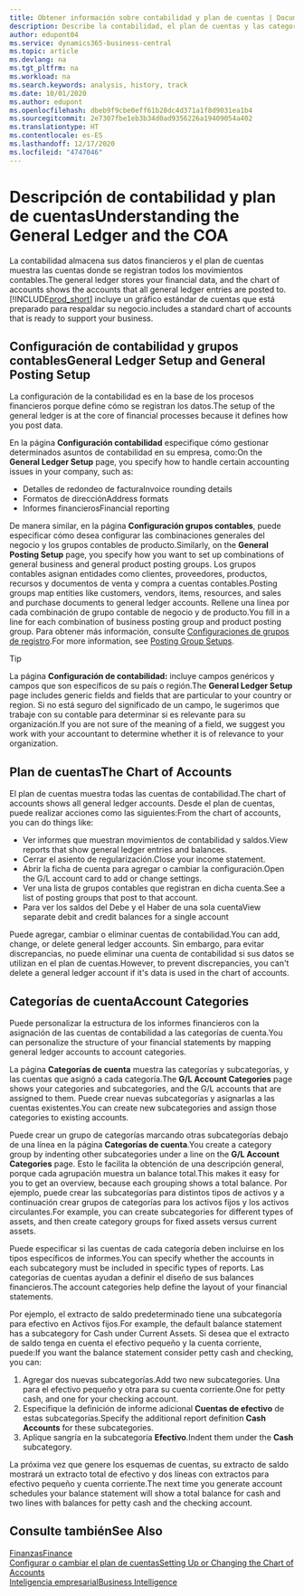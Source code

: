 ```yaml
---
title: Obtener información sobre contabilidad y plan de cuentas | Documentos de Microsoft
description: Describe la contabilidad, el plan de cuentas y las categorías de cuentas.
author: edupont04
ms.service: dynamics365-business-central
ms.topic: article
ms.devlang: na
ms.tgt_pltfrm: na
ms.workload: na
ms.search.keywords: analysis, history, track
ms.date: 10/01/2020
ms.author: edupont
ms.openlocfilehash: dbeb9f9cbe0eff61b28dc4d371a1f8d9031ea1b4
ms.sourcegitcommit: 2e7307fbe1eb3b34d0ad9356226a19409054a402
ms.translationtype: HT
ms.contentlocale: es-ES
ms.lasthandoff: 12/17/2020
ms.locfileid: "4747046"
---
```

# <a name="understanding-the-general-ledger-and-the-coa"></a><span data-ttu-id="27177-103">Descripción de contabilidad y plan de cuentas</span><span class="sxs-lookup"><span data-stu-id="27177-103">Understanding the General Ledger and the COA</span></span>

<span data-ttu-id="27177-104">La contabilidad almacena sus datos financieros y el plan de cuentas muestra las cuentas donde se registran todos los movimientos contables.</span><span class="sxs-lookup"><span data-stu-id="27177-104">The general ledger stores your financial data, and the chart of accounts shows the accounts that all general ledger entries are posted to.</span></span> [!INCLUDE[prod_short](includes/prod_short.md)] <span data-ttu-id="27177-105">incluye un gráfico estándar de cuentas que está preparado para respaldar su negocio.</span><span class="sxs-lookup"><span data-stu-id="27177-105">includes a standard chart of accounts that is ready to support your business.</span></span>

## <a name="general-ledger-setup-and-general-posting-setup"></a><span data-ttu-id="27177-106">Configuración de contabilidad y grupos contables</span><span class="sxs-lookup"><span data-stu-id="27177-106">General Ledger Setup and General Posting Setup</span></span>

<span data-ttu-id="27177-107">La configuración de la contabilidad es en la base de los procesos financieros porque define cómo se registran los datos.</span><span class="sxs-lookup"><span data-stu-id="27177-107">The setup of the general ledger is at the core of financial processes because it defines how you post data.</span></span>  

<span data-ttu-id="27177-108">En la página **Configuración contabilidad** especifique cómo gestionar determinados asuntos de contabilidad en su empresa, como:</span><span class="sxs-lookup"><span data-stu-id="27177-108">On the **General Ledger Setup** page, you specify how to handle certain accounting issues in your company, such as:</span></span>  

* <span data-ttu-id="27177-109">Detalles de redondeo de factura</span><span class="sxs-lookup"><span data-stu-id="27177-109">Invoice rounding details</span></span>  
* <span data-ttu-id="27177-110">Formatos de dirección</span><span class="sxs-lookup"><span data-stu-id="27177-110">Address formats</span></span>  
* <span data-ttu-id="27177-111">Informes financieros</span><span class="sxs-lookup"><span data-stu-id="27177-111">Financial reporting</span></span>  

<span data-ttu-id="27177-112">De manera similar, en la página **Configuración grupos contables**, puede especificar cómo desea configurar las combinaciones generales del negocio y los grupos contables de producto.</span><span class="sxs-lookup"><span data-stu-id="27177-112">Similarly, on the **General Posting Setup** page, you specify how you want to set up combinations of general business and general product posting groups.</span></span> <span data-ttu-id="27177-113">Los grupos contables asignan entidades como clientes, proveedores, productos, recursos y documentos de venta y compra a cuentas contables.</span><span class="sxs-lookup"><span data-stu-id="27177-113">Posting groups map entities like customers, vendors, items, resources, and sales and purchase documents to general ledger accounts.</span></span> <span data-ttu-id="27177-114">Rellene una línea por cada combinación de grupo contable de negocio y de producto.</span><span class="sxs-lookup"><span data-stu-id="27177-114">You fill in a line for each combination of business posting group and product posting group.</span></span> <span data-ttu-id="27177-115">Para obtener más información, consulte [Configuraciones de grupos de registro](finance-posting-groups.md).</span><span class="sxs-lookup"><span data-stu-id="27177-115">For more information, see [Posting Group Setups](finance-posting-groups.md).</span></span>  

> [!TIP]
> <span data-ttu-id="27177-116">La página **Configuración de contabilidad:** incluye campos genéricos y campos que son específicos de su país o región.</span><span class="sxs-lookup"><span data-stu-id="27177-116">The **General Ledger Setup** page includes generic fields and fields that are particular to your country or region.</span></span> <span data-ttu-id="27177-117">Si no está seguro del significado de un campo, le sugerimos que trabaje con su contable para determinar si es relevante para su organización.</span><span class="sxs-lookup"><span data-stu-id="27177-117">If you are not sure of the meaning of a field, we suggest you work with your accountant to determine whether it is of relevance to your organization.</span></span>  

## <a name="the-chart-of-accounts"></a><span data-ttu-id="27177-118">Plan de cuentas</span><span class="sxs-lookup"><span data-stu-id="27177-118">The Chart of Accounts</span></span>

<span data-ttu-id="27177-119">El plan de cuentas muestra todas las cuentas de contabilidad.</span><span class="sxs-lookup"><span data-stu-id="27177-119">The chart of accounts shows all general ledger accounts.</span></span> <span data-ttu-id="27177-120">Desde el plan de cuentas, puede realizar acciones como las siguientes:</span><span class="sxs-lookup"><span data-stu-id="27177-120">From the chart of accounts, you can do things like:</span></span>  

* <span data-ttu-id="27177-121">Ver informes que muestran movimientos de contabilidad y saldos.</span><span class="sxs-lookup"><span data-stu-id="27177-121">View reports that show general ledger entries and balances.</span></span>  
* <span data-ttu-id="27177-122">Cerrar el asiento de regularización.</span><span class="sxs-lookup"><span data-stu-id="27177-122">Close your income statement.</span></span>  
* <span data-ttu-id="27177-123">Abrir la ficha de cuenta para agregar o cambiar la configuración.</span><span class="sxs-lookup"><span data-stu-id="27177-123">Open the G/L account card to add or change settings.</span></span>  
* <span data-ttu-id="27177-124">Ver una lista de grupos contables que registran en dicha cuenta.</span><span class="sxs-lookup"><span data-stu-id="27177-124">See a list of posting groups that post to that account.</span></span>
* <span data-ttu-id="27177-125">Para ver los saldos del Debe y el Haber de una sola cuenta</span><span class="sxs-lookup"><span data-stu-id="27177-125">View separate debit and credit balances for a single account</span></span>  

<span data-ttu-id="27177-126">Puede agregar, cambiar o eliminar cuentas de contabilidad.</span><span class="sxs-lookup"><span data-stu-id="27177-126">You can add, change, or delete general ledger accounts.</span></span> <span data-ttu-id="27177-127">Sin embargo, para evitar discrepancias, no puede eliminar una cuenta de contabilidad si sus datos se utilizan en el plan de cuentas.</span><span class="sxs-lookup"><span data-stu-id="27177-127">However, to prevent discrepancies, you can't delete a general ledger account if it's data is used in the chart of accounts.</span></span>  

## <a name="account-categories"></a><span data-ttu-id="27177-128">Categorías de cuenta</span><span class="sxs-lookup"><span data-stu-id="27177-128">Account Categories</span></span>

<span data-ttu-id="27177-129">Puede personalizar la estructura de los informes financieros con la asignación de las cuentas de contabilidad a las categorías de cuenta.</span><span class="sxs-lookup"><span data-stu-id="27177-129">You can personalize the structure of your financial statements by mapping general ledger accounts to account categories.</span></span>  

<span data-ttu-id="27177-130">La página **Categorías de cuenta** muestra las categorías y subcategorías, y las cuentas que asignó a cada categoría.</span><span class="sxs-lookup"><span data-stu-id="27177-130">The **G/L Account Categories** page shows your categories and subcategories, and the G/L accounts that are assigned to them.</span></span> <span data-ttu-id="27177-131">Puede crear nuevas subcategorías y asignarlas a las cuentas existentes.</span><span class="sxs-lookup"><span data-stu-id="27177-131">You can create new subcategories and assign those categories to existing accounts.</span></span>  

<span data-ttu-id="27177-132">Puede crear un grupo de categorías marcando otras subcategorías debajo de una línea en la página **Categorías de cuenta**.</span><span class="sxs-lookup"><span data-stu-id="27177-132">You create a category group by indenting other subcategories under a line on the **G/L Account Categories** page.</span></span> <span data-ttu-id="27177-133">Esto le facilita la obtención de una descripción general, porque cada agrupación muestra un balance total.</span><span class="sxs-lookup"><span data-stu-id="27177-133">This makes it easy for you to get an overview, because each grouping shows a total balance.</span></span> <span data-ttu-id="27177-134">Por ejemplo, puede crear las subcategorías para distintos tipos de activos y a continuación crear grupos de categorías para los activos fijos y los activos circulantes.</span><span class="sxs-lookup"><span data-stu-id="27177-134">For example, you can create subcategories for different types of assets, and then create category groups for fixed assets versus current assets.</span></span>  

<span data-ttu-id="27177-135">Puede especificar si las cuentas de cada categoría deben incluirse en los tipos específicos de informes.</span><span class="sxs-lookup"><span data-stu-id="27177-135">You can specify whether the accounts in each subcategory must be included in specific types of reports.</span></span> <span data-ttu-id="27177-136">Las categorías de cuentas ayudan a definir el diseño de sus balances financieros.</span><span class="sxs-lookup"><span data-stu-id="27177-136">The account categories help define the layout of your financial statements.</span></span>  

<span data-ttu-id="27177-137">Por ejemplo, el extracto de saldo predeterminado tiene una subcategoría para efectivo en Activos fijos.</span><span class="sxs-lookup"><span data-stu-id="27177-137">For example, the default balance statement has a subcategory for Cash under Current Assets.</span></span> <span data-ttu-id="27177-138">Si desea que el extracto de saldo tenga en cuenta el efectivo pequeño y la cuenta corriente, puede:</span><span class="sxs-lookup"><span data-stu-id="27177-138">If you want the balance statement consider petty cash and checking, you can:</span></span>  

1. <span data-ttu-id="27177-139">Agregar dos nuevas subcategorías.</span><span class="sxs-lookup"><span data-stu-id="27177-139">Add two new subcategories.</span></span> <span data-ttu-id="27177-140">Una para el efectivo pequeño y otra para su cuenta corriente.</span><span class="sxs-lookup"><span data-stu-id="27177-140">One for petty cash, and one for your checking account.</span></span>  
2. <span data-ttu-id="27177-141">Especifique la definición de informe adicional **Cuentas de efectivo** de estas subcategorías.</span><span class="sxs-lookup"><span data-stu-id="27177-141">Specify the additional report definition **Cash Accounts** for these subcategories.</span></span>  
3. <span data-ttu-id="27177-142">Aplique sangría en la subcategoría **Efectivo**.</span><span class="sxs-lookup"><span data-stu-id="27177-142">Indent them under the **Cash** subcategory.</span></span>  

<span data-ttu-id="27177-143">La próxima vez que genere los esquemas de cuentas, su extracto de saldo mostrará un extracto total de efectivo y dos líneas con extractos para efectivo pequeño y cuenta corriente.</span><span class="sxs-lookup"><span data-stu-id="27177-143">The next time you generate account schedules your balance statement will show a total balance for cash and two lines with balances for petty cash and the checking account.</span></span>  

## <a name="see-also"></a><span data-ttu-id="27177-144">Consulte también</span><span class="sxs-lookup"><span data-stu-id="27177-144">See Also</span></span>

[<span data-ttu-id="27177-145">Finanzas</span><span class="sxs-lookup"><span data-stu-id="27177-145">Finance</span></span>](finance.md)  
[<span data-ttu-id="27177-146">Configurar o cambiar el plan de cuentas</span><span class="sxs-lookup"><span data-stu-id="27177-146">Setting Up or Changing the Chart of Accounts</span></span>](finance-setup-chart-accounts.md)  
[<span data-ttu-id="27177-147">Inteligencia empresarial</span><span class="sxs-lookup"><span data-stu-id="27177-147">Business Intelligence</span></span>](bi.md)  
